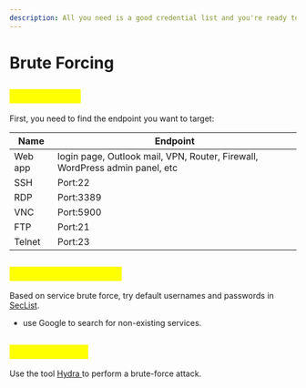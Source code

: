 ```yaml
---
description: All you need is a good credential list and you're ready to go.
---
```


# Brute Forcing

## <mark style="color:yellow;">Login Pages</mark>

First, you need to find the endpoint you want to target:

| Name    | Endpoint                                                                    |
| ------- | --------------------------------------------------------------------------- |
| Web app | login page, Outlook mail, VPN, Router, Firewall, WordPress admin panel, etc |
| SSH     | Port:22                                                                     |
| RDP     | Port:3389                                                                   |
| VNC     | Port:5900                                                                   |
| FTP     | Port:21                                                                     |
| Telnet  | Port:23                                                                     |

## <mark style="color:yellow;">Default Credentials</mark>

Based on service brute force, try default usernames and passwords in [SecList](http://127.0.0.1:5000/s/fhxUUXRbr4vDbfeE6iMR/orwa-method-4-parts).

* use Google to search for non-existing services.

## <mark style="color:yellow;">Brute Forcing</mark>

Use the tool [Hydra ](https://github.com/vanhauser-thc/thc-hydra)to perform a brute-force attack.

